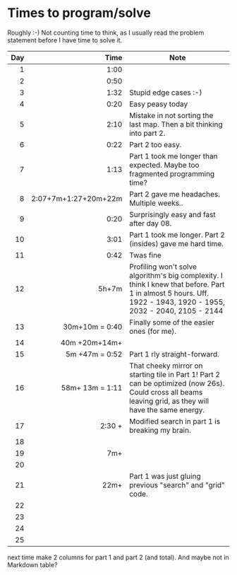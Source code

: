 # Times to program/solve

Roughly :-) Not counting time to think, as I usually read the problem statement before I have time to solve it.

| Day  	 |                     Time  	 | Note 	                                                                                                                                                          |
|-------:|----------------------------:|-----------------------------------------------------------------------------------------------------------------------------------------------------------------|
|   1  	 |                     1:00  	 | 	                                                                                                                                                               |
|   2  	 |                     0:50  	 | 	                                                                                                                                                               |
|   3  	 |                     1:32  	 | Stupid edge cases :-)                                                                                                                                           |
|   4  	 |                     0:20  	 | Easy peasy today	                                                                                                                                               |
|   5  	 |                     2:10  	 | Mistake in not sorting the last map. Then a bit thinking into part 2.                                                                                           |
|   6  	 |                     0:22  	 | Part 2 too easy.                                                                                                                                                |
|   7  	 |                     1:13  	 | Part 1 took me longer than expected. Maybe too fragmented programming time?                                                                                     |
|   8  	 | 2:07+7m+1:27+20m+22m      	 | Part 2 gave me headaches. Multiple weeks..                                                                                                                      |
|   9  	 |                     0:20  	 | Surprisingly easy and fast after day 08.                                                                                                                        |
|  10  	 |                     3:01  	 | Part 1 took me longer. Part 2 (insides) gave me hard time.                                                                                                      |
|  11  	 |                     0:42  	 | Twas fine                                                                                                                                                       |
|  12  	 |                    5h+7m  	 | Profiling won't solve algorithm's big complexity. I think I knew that before. Part 1 in almost 5 hours. Uff. 1922 - 1943, 1920 - 1955, 2032 - 2040, 2105 - 2144 |
|  13  	 |           30m+10m = 0:40  	 | Finally some of the easier ones (for me).                                                                                                                       |
|  14  	 |           40m  +20m+14m+  	 |                                                                                                                                                                 |
|  15  	 |           5m +47m = 0:52  	 | Part 1 rly straight-forward.                                                                                                                                    |
|  16  	 |          58m+ 13m = 1:11  	 | That cheeky mirror on starting tile in Part 1! Part 2 can be optimized (now 26s). Could cross all beams leaving grid, as they will have the same energy.        |
|  17  	 |            2:30 +         	 | Modified search in part 1 is breaking my brain.                                                                                                                 |
|  18  	 |                           	 |                                                                                                                                                                 |
|  19  	 |            7m+            	 |                                                                                                                                                                 |
|  20  	 |                           	 |                                                                                                                                                                 |
|  21  	 |                   22m+    	 | Part 1 was just gluing previous "search" and "grid" code.                                                                                                       |
|  22  	 |                           	 |                                                                                                                                                                 |
|  23  	 |                           	 |                                                                                                                                                                 |
|  24  	 |                           	 |                                                                                                                                                                 |
|  25  	 |                           	 |                                                                                                                                                                 |



next time make 2 columns for part 1 and part 2 (and total). And maybe not in Markdown table?

